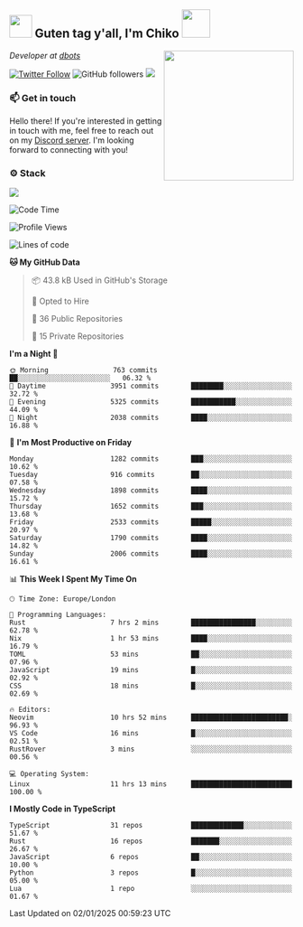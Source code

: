 <h2><img src="https://cdn.discordapp.com/emojis/1100181376730402906.gif?quality=lossless" width="40"> Guten tag y'all, I'm Chiko <img src="https://a.ppy.sh/15907233" width="50"></h2>
<a href="https://cataas.com"><img align='right' src="https://cataas.com/cat" width="230"></a>
<p><em>Developer at <a href="https://github.com/dbotsfun">dbots</a></em></p>

[![Twitter Follow](https://img.shields.io/twitter/follow/chikoxq?label=Follow)](https://twitter.com/intent/follow?screen_name=chikoxq)
![GitHub followers](https://img.shields.io/github/followers/chikof?label=Follow&style=social)
![](https://komarev.com/ghpvc/?username=chikof&color=blue)

### 📫 Get in touch
Hello there! If you're interested in getting in touch with me, feel free to reach out on my [Discord server](https://discord.gg/sejc7TnX6N). I'm looking forward to connecting with you!

### ⚙️ Stack
[![](https://skillicons.dev/icons?i=git,kubernetes,docker,js,ts,cloudflare,css,deno,express,graphql,html,mongodb,nestjs,py,react,apollo,bash,java,lua,nextjs,netlify,nodejs,ps,powershell,rust,neovim,tauri,sentry,postgres,tailwind,prisma,actix,workers)](https://skillicons.dev)

<!--START_SECTION:waka-->
![Code Time](http://img.shields.io/badge/Code%20Time-1%2C991%20hrs%2047%20mins-blue)

![Profile Views](http://img.shields.io/badge/Profile%20Views-12-blue)

![Lines of code](https://img.shields.io/badge/From%20Hello%20World%20I%27ve%20Written-7.9%20million%20lines%20of%20code-blue)

**🐱 My GitHub Data** 

> 📦 43.8 kB Used in GitHub's Storage 
 > 
> 💼 Opted to Hire
 > 
> 📜 36 Public Repositories 
 > 
> 🔑 15 Private Repositories 
 > 
**I'm a Night 🦉** 

```text
🌞 Morning                763 commits         ██░░░░░░░░░░░░░░░░░░░░░░░   06.32 % 
🌆 Daytime                3951 commits        ████████░░░░░░░░░░░░░░░░░   32.72 % 
🌃 Evening                5325 commits        ███████████░░░░░░░░░░░░░░   44.09 % 
🌙 Night                  2038 commits        ████░░░░░░░░░░░░░░░░░░░░░   16.88 % 
```
📅 **I'm Most Productive on Friday** 

```text
Monday                   1282 commits        ███░░░░░░░░░░░░░░░░░░░░░░   10.62 % 
Tuesday                  916 commits         ██░░░░░░░░░░░░░░░░░░░░░░░   07.58 % 
Wednesday                1898 commits        ████░░░░░░░░░░░░░░░░░░░░░   15.72 % 
Thursday                 1652 commits        ███░░░░░░░░░░░░░░░░░░░░░░   13.68 % 
Friday                   2533 commits        █████░░░░░░░░░░░░░░░░░░░░   20.97 % 
Saturday                 1790 commits        ████░░░░░░░░░░░░░░░░░░░░░   14.82 % 
Sunday                   2006 commits        ████░░░░░░░░░░░░░░░░░░░░░   16.61 % 
```


📊 **This Week I Spent My Time On** 

```text
🕑︎ Time Zone: Europe/London

💬 Programming Languages: 
Rust                     7 hrs 2 mins        ████████████████░░░░░░░░░   62.78 % 
Nix                      1 hr 53 mins        ████░░░░░░░░░░░░░░░░░░░░░   16.79 % 
TOML                     53 mins             ██░░░░░░░░░░░░░░░░░░░░░░░   07.96 % 
JavaScript               19 mins             █░░░░░░░░░░░░░░░░░░░░░░░░   02.92 % 
CSS                      18 mins             █░░░░░░░░░░░░░░░░░░░░░░░░   02.69 % 

🔥 Editors: 
Neovim                   10 hrs 52 mins      ████████████████████████░   96.93 % 
VS Code                  16 mins             █░░░░░░░░░░░░░░░░░░░░░░░░   02.51 % 
RustRover                3 mins              ░░░░░░░░░░░░░░░░░░░░░░░░░   00.56 % 

💻 Operating System: 
Linux                    11 hrs 13 mins      █████████████████████████   100.00 % 
```

**I Mostly Code in TypeScript** 

```text
TypeScript               31 repos            █████████████░░░░░░░░░░░░   51.67 % 
Rust                     16 repos            ███████░░░░░░░░░░░░░░░░░░   26.67 % 
JavaScript               6 repos             ██░░░░░░░░░░░░░░░░░░░░░░░   10.00 % 
Python                   3 repos             █░░░░░░░░░░░░░░░░░░░░░░░░   05.00 % 
Lua                      1 repo              ░░░░░░░░░░░░░░░░░░░░░░░░░   01.67 % 
```




 Last Updated on 02/01/2025 00:59:23 UTC
<!--END_SECTION:waka-->


<!--
<p align="center">
     <a href="https://discord.gg/HhybNhchcC"><img src="https://invidget.switchblade.xyz/sejc7TnX6N" align="center" ><a>
</p> 
-->
